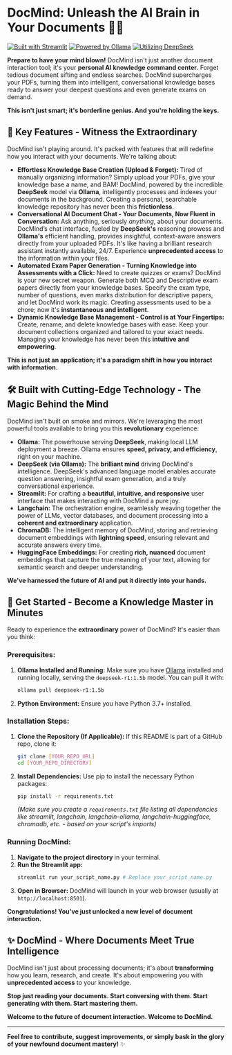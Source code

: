 # DocMind: Unleash the AI Brain in Your Documents 🧠🚀

[![Built with Streamlit](https://img.shields.io/badge/Streamlit-FF4B4B?style=for-the-badge&logo=streamlit&logoColor=white)](https://streamlit.io/)
[![Powered by Ollama](https://img.shields.io/badge/Ollama-000000?style=for-the-badge&logo=ollama&logoColor=white)](https://ollama.com/)
[![Utilizing DeepSeek](https://img.shields.io/badge/DeepSeek-007BFF?style=for-the-badge&logo=deepseek&logoColor=white)](https://deepseek.com/)

**Prepare to have your mind blown!** DocMind isn't just another document interaction tool; it's your **personal AI knowledge command center**.  Forget tedious document sifting and endless searches. DocMind supercharges your PDFs, turning them into intelligent, conversational knowledge bases ready to answer your deepest questions and even generate exams on demand.

**This isn't just smart; it's borderline genius.  And you're holding the keys.**

## 🌟 Key Features - Witness the Extraordinary

DocMind isn't playing around. It's packed with features that will redefine how you interact with your documents. We're talking about:

*   **Effortless Knowledge Base Creation (Upload & Forget):**  Tired of manually organizing information? Simply upload your PDFs, give your knowledge base a name, and BAM! DocMind, powered by the incredible **DeepSeek** model via **Ollama**, intelligently processes and indexes your documents in the background.  Creating a personal, searchable knowledge repository has never been this **frictionless**.
*   **Conversational AI Document Chat -  Your Documents, Now Fluent in Conversation:** Ask anything, seriously *anything*, about your documents. DocMind’s chat interface, fueled by **DeepSeek's** reasoning prowess and **Ollama's** efficient handling, provides insightful, context-aware answers directly from your uploaded PDFs. It's like having a brilliant research assistant instantly available, 24/7.  Experience **unprecedented access** to the information within your files.
*   **Automated Exam Paper Generation -  Turning Knowledge into Assessments with a Click:** Need to create quizzes or exams? DocMind is your new secret weapon. Generate both MCQ and Descriptive exam papers directly from your knowledge bases. Specify the exam type, number of questions, even marks distribution for descriptive papers, and let DocMind work its magic.  Creating assessments used to be a chore; now it's **instantaneous and intelligent**.
*   **Dynamic Knowledge Base Management - Control is at Your Fingertips:**  Create, rename, and delete knowledge bases with ease. Keep your document collections organized and tailored to your exact needs.  Managing your knowledge has never been this **intuitive and empowering**.

**This is not just an application; it's a paradigm shift in how you interact with information.**

## 🛠️ Built with Cutting-Edge Technology - The Magic Behind the Mind

DocMind isn't built on smoke and mirrors. We're leveraging the most powerful tools available to bring you this **revolutionary** experience:

*   **Ollama:** The powerhouse serving **DeepSeek**, making local LLM deployment a breeze.  Ollama ensures **speed, privacy, and efficiency**, right on your machine.
*   **DeepSeek (via Ollama):** The **brilliant mind** driving DocMind's intelligence. DeepSeek's advanced language model enables accurate question answering, insightful exam generation, and a truly conversational experience.
*   **Streamlit:** For crafting a **beautiful, intuitive, and responsive** user interface that makes interacting with DocMind a pure joy.
*   **Langchain:**  The orchestration engine, seamlessly weaving together the power of LLMs, vector databases, and document processing into a **coherent and extraordinary** application.
*   **ChromaDB:**  The intelligent memory of DocMind, storing and retrieving document embeddings with **lightning speed**, ensuring relevant and accurate answers every time.
*   **HuggingFace Embeddings:**  For creating **rich, nuanced** document embeddings that capture the true meaning of your text, allowing for semantic search and deeper understanding.

**We've harnessed the future of AI and put it directly into your hands.**

## 🚀 Get Started -  Become a Knowledge Master in Minutes

Ready to experience the **extraordinary** power of DocMind?  It's easier than you think:

### Prerequisites:

1.  **Ollama Installed and Running:**  Make sure you have [Ollama](https://ollama.com/) installed and running locally, serving the `deepseek-r1:1.5b` model.  You can pull it with:
    ```bash
    ollama pull deepseek-r1:1.5b
    ```
2.  **Python Environment:** Ensure you have Python 3.7+ installed.

### Installation Steps:

1.  **Clone the Repository (If Applicable):** If this README is part of a GitHub repo, clone it:
    ```bash
    git clone [YOUR_REPO_URL]
    cd [YOUR_REPO_DIRECTORY]
    ```

2.  **Install Dependencies:**  Use pip to install the necessary Python packages:
    ```bash
    pip install -r requirements.txt
    ```
    *(Make sure you create a `requirements.txt` file listing all dependencies like streamlit, langchain, langchain-ollama, langchain-huggingface, chromadb, etc. - based on your script's imports)*

### Running DocMind:

1.  **Navigate to the project directory** in your terminal.
2.  **Run the Streamlit app:**
    ```bash
    streamlit run your_script_name.py # Replace your_script_name.py
    ```
3.  **Open in Browser:**  DocMind will launch in your web browser (usually at `http://localhost:8501`).

**Congratulations! You've just unlocked a new level of document interaction.**

## ✨  DocMind - Where Documents Meet True Intelligence

DocMind isn't just about processing documents; it's about **transforming** how you learn, research, and create.  It's about empowering you with **unprecedented access** to your knowledge.

**Stop just reading your documents. Start conversing with them. Start generating with them. Start mastering them.**

**Welcome to the future of document interaction. Welcome to DocMind.**

---

**Feel free to contribute, suggest improvements, or simply bask in the glory of your newfound document mastery!** ✨
